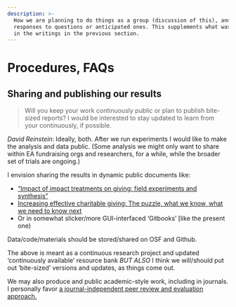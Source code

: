 ```yaml
---
description: >-
  How we are planning to do things as a group (discussion of this), and
  responses to questions or anticipated ones. This supplements what was outlined
  in the writings in the previous section.
---
```


# Procedures, FAQs

## Sharing and publishing our results

> Will you keep your work continuously public or plan to publish bite-sized reports? I would be interested to stay updated to learn from your continuously, if possible.

_David Reinstein_: Ideally, both. After we run experiments I would like to make the analysis and data public. (Some analysis we might only want to share within EA fundraising orgs and researchers, for a while, while the broader set of trials are ongoing.)

I envision sharing the results in dynamic public documents like:

* [“Impact of impact treatments on giving: field experiments and synthesis”](https://daaronr.github.io/dualprocess/index.html)
* [Increasing effective charitable giving: The puzzle, what we know, what we need to know next](https://daaronr.github.io/ea\_giving\_barriers/eval-aversion.html)
* Or in somewhat slicker/more GUI-interfaced ‘Gitbooks’ \[like the present one)

Data/code/materials should be stored/shared on OSF and Github.

The above is meant as a continuous research project and updated ‘continuously available’ resource bank _BUT ALSO_ I think we will/should put out ‘bite-sized’ versions and updates, as things come out.

We may also produce and public academic-style work, including in journals. I personally favor [a journal-independent peer review and evaluation approach.](https://app.gitbook.com/o/-MfFk4CTSGwVOPkwnRgx/s/-MkORcaM5xGxmrnczq25/)
